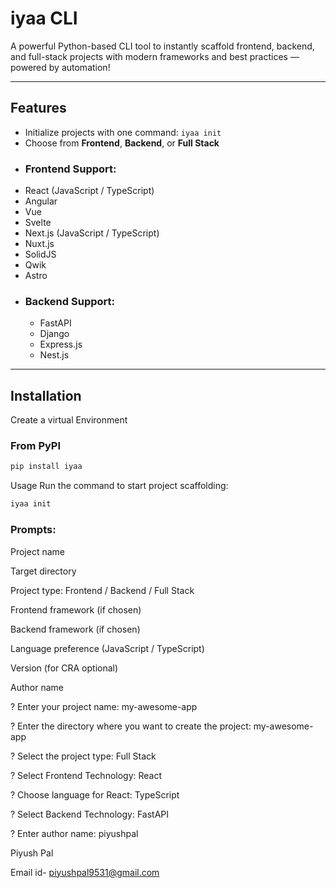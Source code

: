 #  iyaa CLI

A powerful Python-based CLI tool to instantly scaffold frontend, backend, and full-stack projects with modern frameworks and best practices — powered by automation!

---

##  Features

-  Initialize projects with one command: `iyaa init`
-  Choose from **Frontend**, **Backend**, or **Full Stack**
-  ### Frontend Support:
  - React (JavaScript / TypeScript)
  - Angular
  - Vue
  - Svelte
  - Next.js (JavaScript / TypeScript)
  - Nuxt.js
  - SolidJS
  - Qwik
  - Astro
- ### Backend Support:
  - FastAPI
  - Django
  - Express.js
  - Nest.js


---

##  Installation

Create a virtual Environment

###  From PyPI

```bash
pip install iyaa


```

Usage
Run the command to start project scaffolding:

```bash
iyaa init

```
### Prompts:
Project name

Target directory

Project type: Frontend / Backend / Full Stack

Frontend framework (if chosen)

Backend framework (if chosen)

Language preference (JavaScript / TypeScript)

Version (for CRA optional) 

Author name


? Enter your project name: my-awesome-app

? Enter the directory where you want to create the project: my-awesome-app

? Select the project type: Full Stack

? Select Frontend Technology: React

? Choose language for React: TypeScript

? Select Backend Technology: FastAPI

? Enter author name: piyushpal



Piyush Pal

Email id-  piyushpal9531@gmail.com
